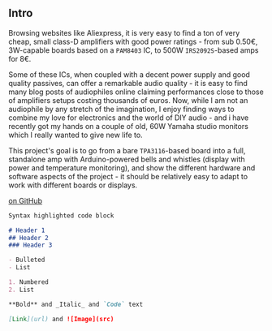 ## Intro

Browsing websites like Aliexpress, it is very easy to find a ton of very cheap, small class-D amplifiers with good power ratings - from sub 0.50€, 3W-capable boards based on a `PAM8403` IC, to 500W `IRS2092S`-based amps for 8€.

Some of these ICs, when coupled with a decent power supply and good quality passives, can offer a remarkable audio quality - it is easy to find many blog posts of audiophiles online claiming performances close to those of amplifiers setups costing thousands of euros. Now, while I am not an audiophile by any stretch of the imagination, I enjoy finding ways to combine my love for electronics and the world of DIY audio - and i have recently got my hands on a couple of old, 60W Yamaha studio monitors which I really wanted to give new life to.

This project's goal is to go from a bare `TPA3116`-based board into a full, standalone amp with Arduino-powered bells and whistles (display with power and temperature monitoring), and show the different hardware and software aspects of the project - it should be relatively easy to adapt to work with different boards or displays.

[on GitHub](https://github.com/AlbertoAncilotto/Arduino_TPA3116_Amp/edit/main/README.md) 

```markdown
Syntax highlighted code block

# Header 1
## Header 2
### Header 3

- Bulleted
- List

1. Numbered
2. List

**Bold** and _Italic_ and `Code` text

[Link](url) and ![Image](src)
```

